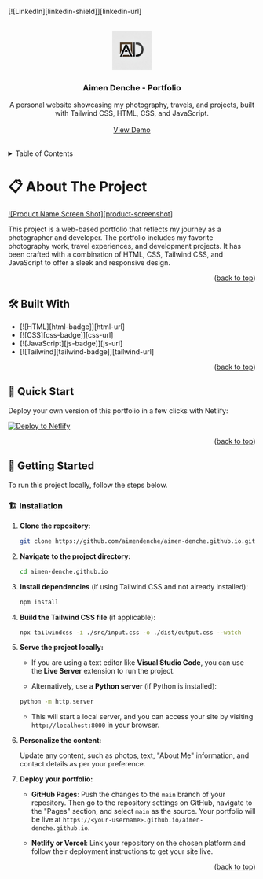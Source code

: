 <!-- Improved compatibility of back to top link -->

<a name="readme-top"></a>

<!-- PROJECT SHIELDS -->
[![LinkedIn][linkedin-shield]][linkedin-url]

<!-- PROJECT LOGO -->
<br />
<div align="center">
  <a href="https://github.com/aimendenche/aimen-denche.github.io">
    <img src="dist/assets/ad.jpg" alt="Logo" width="80" height="80">
  </a>

  <h3 align="center">Aimen Denche - Portfolio</h3>

  <p align="center">
    A personal website showcasing my photography, travels, and projects, built with Tailwind CSS, HTML, CSS, and JavaScript.
    <br />
    <br />
    <a href="https://aimendenche.github.io/aimen-denche.github.io/">View Demo</a>
    <br />
    <br />
  </p>
</div>

<!-- TABLE OF CONTENTS -->
<details>
  <summary>Table of Contents</summary>
  <ol>
    <li><a href="#about-the-project">About The Project</a></li>
    <li>
      <a href="#built-with">Built With</a>
      <ul>
        <li><a href="#html-badge">HTML</a></li>
        <li><a href="#css-badge">CSS</a></li>
        <li><a href="#js-badge">JavaScript</a></li>
        <li><a href="#tailwind-badge">Tailwind CSS</a></li>
      </ul>
    </li>
    <li><a href="#quick-start">Quick Start</a></li>
    <li><a href="#getting-started">Getting Started</a>
      <ul>
        <li><a href="#installation">Installation</a></li>
      </ul>
    </li>
    <li><a href="#license">License</a></li>
    <li><a href="#contact">Contact</a></li>
    <li><a href="#acknowledgments">Acknowledgments</a></li>
  </ol>
</details>

<!-- ABOUT THE PROJECT -->

# 📋 About The Project <a name="about-the-project"></a>

[![Product Name Screen Shot][product-screenshot]](https://github.com/aimendenche/aimen-denche.github.io)

This project is a web-based portfolio that reflects my journey as a photographer and developer. The portfolio includes my favorite photography work, travel experiences, and development projects. It has been crafted with a combination of HTML, CSS, Tailwind CSS, and JavaScript to offer a sleek and responsive design.

<p align="right">(<a href="#readme-top">back to top</a>)</p>

## 🛠️ Built With <a name="built-with"></a>

- [![HTML][html-badge]][html-url]
- [![CSS][css-badge]][css-url]
- [![JavaScript][js-badge]][js-url]
- [![Tailwind][tailwind-badge]][tailwind-url]

<p align="right">(<a href="#readme-top">back to top</a>)</p>

## 🚀 Quick Start <a name="quick-start"></a>

Deploy your own version of this portfolio in a few clicks with Netlify:

[<img src="https://www.netlify.com/img/deploy/button.svg" alt="Deploy to Netlify" />](https://app.netlify.com/start/deploy?repository=https://github.com/aimendenche/aimen-denche.github.io.git)
<p align="right">(<a href="#readme-top">back to top</a>)</p>

## 🎯 Getting Started <a name="getting-started"></a>

To run this project locally, follow the steps below.

### 🏗️ Installation <a name="installation"></a>

1. **Clone the repository:**

    ```sh
    git clone https://github.com/aimendenche/aimen-denche.github.io.git
    ```

2. **Navigate to the project directory:**

    ```sh
    cd aimen-denche.github.io
    ```

3. **Install dependencies** (if using Tailwind CSS and not already installed):

    ```sh
    npm install
    ```

4. **Build the Tailwind CSS file** (if applicable):

    ```sh
    npx tailwindcss -i ./src/input.css -o ./dist/output.css --watch
    ```

5. **Serve the project locally:**

   - If you are using a text editor like **Visual Studio Code**, you can use the **Live Server** extension to run the project.
   
   - Alternatively, use a **Python server** (if Python is installed):

    ```sh
    python -m http.server
    ```

   - This will start a local server, and you can access your site by visiting `http://localhost:8000` in your browser.

6. **Personalize the content:**

   Update any content, such as photos, text, "About Me" information, and contact details as per your preference.

7. **Deploy your portfolio:**

   - **GitHub Pages**: Push the changes to the `main` branch of your repository. Then go to the repository settings on GitHub, navigate to the "Pages" section, and select `main` as the source. Your portfolio will be live at `https://<your-username>.github.io/aimen-denche.github.io`.
   
   - **Netlify or Vercel**: Link your repository on the chosen platform and follow their deployment instructions to get your site live.

<p align="right">(<a href="#readme-top">back to top</a>)</p>